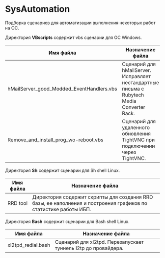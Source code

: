 # SysAutomation
Подборка сценариев для автоматизации выполнения некоторых работ на ОС.

Директория **VBscripts** содержит vbs сценарии для ОС Windows.

Имя файла                                               | Назначение файла
--------------------------------------------------------|----------------------------------------------------------------------------
hMailServer_good_Modded_EventHandlers.vbs               | Сценарий для hMailServer. Исправляет нестандартные письма с Rubytech Media Converter Rack.
Remove_and_install_prog_wo-reboot.vbs                   | Сценарий для удаленного обновления TightVNC при подключении через TightVNC.

Директория **Sh** содержит сценарии для Sh shell Linux.

Имя файла                                               | Назначение файла
--------------------------------------------------------|----------------------------------------------------------------------------
RRD tool                                                | Директория содержит скрипты для создания RRD базы, ее наполнения и построения графиков по статистике работы ИБП.

Директория **Bash** содержит сценарии для Bash shell Linux.

Имя файла                                               | Назначение файла
--------------------------------------------------------|----------------------------------------------------------------------------
xl2tpd_redial.bash                                      | Сценарий для xl2tpd. Перезапускает туннель l2tp до провайдера.
